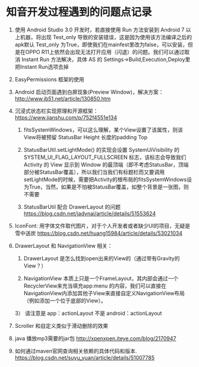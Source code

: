 # 知音开发过程遇到的问题点记录

1. 使用 Android Studio 3.0 开发时，若直接使用 Run 方法安装到 Android 7 以上机器，将出现 Test_only 导致的安装错误，这是因为使用该方法编译之后的apk默认 Test_only 为True，即使我们在mainfest里改为false，可以安装，但是在OPPO R11上依然会出现无法打开应用（闪退）的问题。我们可以通过取消 Instant Run 方法解决，具体 AS 的 Settings->Build,Execution,Deploy里把Instant Run选项去掉


2. EasyPermissions 框架的使用


3. Android 启动页面遇到白屏现象(Preview Window)，解决方案：http://www.jb51.net/article/130850.htm


4. 沉浸式状态栏实现原理和开源框架：https://www.jianshu.com/p/752f4551e134

	1) fitsSystemWindows，可以这么理解，某个View设置了该属性，则该View将被预留 StatusBar Height 长度的padding Top
	
	2) StatusBarUtil.setLightMode() 的实现会设置 SystemUiVisibility 的 SYSTEM\_UI\_FLAG\_LAYOUT\_FULLSCREEN 标志，该标志会导致我们Activity 的 View 显示到 Window 的最顶端（即不考虑StatusBar，顶端部分被StatusBar覆盖），所以我们当我们有标题栏而又要调用setLightMode的时候，需要把Activity的根布局的fitsSystemWindows设为True，当然，如果是不怕被StatusBar覆盖，如整个背景是一张图，则不需要
	
	3) StatusBarUtil 配合 DrawerLayout 的问题 https://blog.csdn.net/jadynai/article/details/51553624
 
 
5. IconFont: 用字体文件取代图片，对于个人开发者或者缺少UI的项目，无疑是雪中送炭
https://blog.csdn.net/huang15984/article/details/53021034


6. DrawerLayout 和 NavigationView 相关：
	
	1) DrawerLayout 是怎么找到open出来的View的（通过带有Gravity的View？）
	
	2) NavigationView 本质上只是一个FrameLayout，其内部会通过一个RecyclerView来充当填充app:menu 的内容，我们可以直接在 NavigationView内添加其他子View来直接自定义NavigationView布局（例如添加一个位于底部的View）。 
	
	3） 请注意是 app：actionLayout 不是 android：actionLayout
	

7. Scroller 和自定义类似于滑动删除的效果


8. java 播放mp3需要的jar包 http://xpenxpen.iteye.com/blog/2170947


9. 如何通过maven官网查询相关依赖的具体代码和版本. https://blog.csdn.net/suyu_yuan/article/details/51007785
 

 
